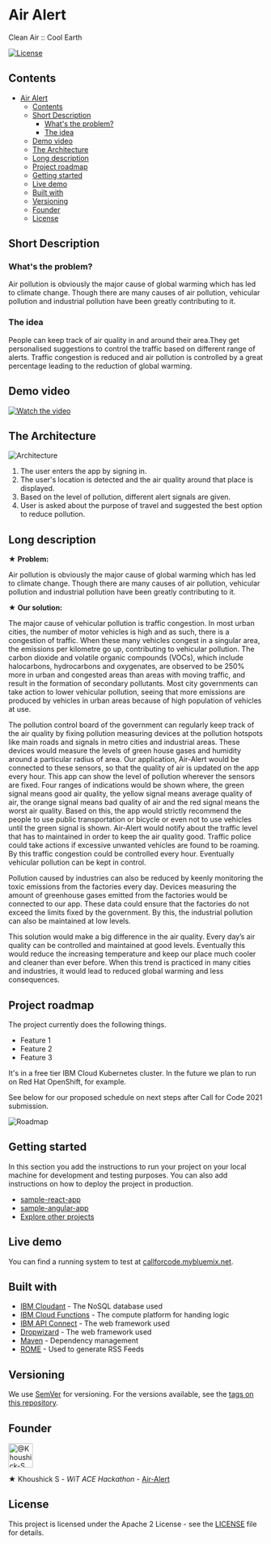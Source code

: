 # Air Alert
Clean Air :: Cool Earth

[![License](https://img.shields.io/badge/License-Apache2-blue.svg)](https://www.apache.org/licenses/LICENSE-2.0)

## Contents

- [Air Alert](#Air-Alert)
  - [Contents](#contents)
  - [Short Description](#short-description)
    - [What's the problem?](#whats-the-problem)
    - [The idea](#the-idea)
  - [Demo video](#demo-video)
  - [The Architecture](#the-architecture)
  - [Long description](#long-description)
  - [Project roadmap](#project-roadmap)
  - [Getting started](#getting-started)
  - [Live demo](#live-demo)
  - [Built with](#built-with)
  - [Versioning](#versioning)
  - [Founder](#founder)
  - [License](#license)

## Short Description

### What's the problem?

Air pollution is obviously the major cause of global warming which has led to climate change. Though there are many causes of air pollution, vehicular pollution and industrial pollution have been greatly contributing to it.

### The idea

People can keep track of air quality in and around their area.They get personalised suggestions to control the traffic based on different range of alerts. Traffic congestion is reduced and air pollution is controlled by a great percentage leading to the reduction of global warming.

## Demo video

[![Watch the video](https://github.com/Call-for-Code/Liquid-Prep/blob/master/images/readme/IBM-interview-video-image.png)](https://youtu.be/vOgCOoy_Bx0)

## The Architecture

![Architecture](https://user-images.githubusercontent.com/86069674/122465070-3c34a980-cfd5-11eb-8c89-ce0eaae85056.png)

1. The user enters the app by signing in.
2. The user's location is detected and the air quality around that place is displayed.
3. Based on the level of pollution, different alert signals are given.
4. User is asked about the purpose of travel and suggested the best option to reduce pollution.

## Long description

**★ Problem:**

Air pollution is obviously the major cause of global warming which has led to climate change. Though there are many causes of air pollution, vehicular pollution and industrial pollution have been greatly contributing to it.

**★ Our solution:**

The major cause of vehicular pollution is traffic congestion. In most urban cities, the number of motor vehicles is high and as such, there is a congestion of traffic. When these many vehicles congest in a singular area, the emissions per kilometre go up, contributing to vehicular pollution. The carbon dioxide and volatile organic compounds (VOCs), which include halocarbons, hydrocarbons and oxygenates, are observed to be 250% more in urban and congested areas than areas with moving traffic, and result in the formation of secondary pollutants. Most city governments can take action to lower vehicular pollution, seeing that more emissions are produced by vehicles in urban areas because of high population of vehicles at use.

The pollution control board of the government can regularly keep track of the air quality by fixing pollution measuring devices at the pollution hotspots like main roads and signals in metro cities and industrial areas. These devices would measure the levels of green house gases and humidity around a particular radius of area. Our application, Air-Alert would be connected to these sensors, so that the quality of air is updated on the app every hour. This app can show the level of pollution wherever the sensors are fixed. Four ranges of indications would be shown where, the green signal means good air quality, the yellow signal means average quality of air, the orange signal means bad quality of air and the red signal means the worst air quality. Based on this, the app would strictly recommend the people to use public transportation or bicycle or even not to use vehicles until the green signal is shown. Air-Alert would notify about the traffic level that has to maintained in order to keep the air quality good. Traffic police could take actions if excessive unwanted vehicles are found to be roaming. By this traffic congestion could be controlled every hour. Eventually vehicular pollution can be kept in control.

Pollution caused by industries can also be reduced by keenly monitoring the toxic emissions from the factories every day. Devices measuring the amount of greenhouse gases emitted from the factories would be connected to our app. These data could ensure that the factories do not exceed the limits fixed by the government. By this, the industrial pollution can also be maintained at low levels.

This solution would make a big difference in the air quality. Every day’s air quality can be controlled and maintained at good levels. Eventually this would reduce the increasing temperature and keep our place much cooler and cleaner than ever before. When this trend is practiced in many cities and industries, it would lead to reduced global warming and less consequences.

## Project roadmap

The project currently does the following things.

- Feature 1
- Feature 2
- Feature 3

It's in a free tier IBM Cloud Kubernetes cluster. In the future we plan to run on Red Hat OpenShift, for example.

See below for our proposed schedule on next steps after Call for Code 2021 submission.

![Roadmap](https://user-images.githubusercontent.com/86069674/122471324-c2a0b980-cfdc-11eb-8942-455355bf0928.jpg)


## Getting started

In this section you add the instructions to run your project on your local machine for development and testing purposes. You can also add instructions on how to deploy the project in production.

- [sample-react-app](./sample-react-app/)
- [sample-angular-app](./sample-angular-app/)
- [Explore other projects](https://github.com/upkarlidder/ibmhacks)

## Live demo

You can find a running system to test at [callforcode.mybluemix.net](http://callforcode.mybluemix.net/).

## Built with

- [IBM Cloudant](https://cloud.ibm.com/catalog?search=cloudant#search_results) - The NoSQL database used
- [IBM Cloud Functions](https://cloud.ibm.com/catalog?search=cloud%20functions#search_results) - The compute platform for handing logic
- [IBM API Connect](https://cloud.ibm.com/catalog?search=api%20connect#search_results) - The web framework used
- [Dropwizard](http://www.dropwizard.io/1.0.2/docs/) - The web framework used
- [Maven](https://maven.apache.org/) - Dependency management
- [ROME](https://rometools.github.io/rome/) - Used to generate RSS Feeds


## Versioning

We use [SemVer](http://semver.org/) for versioning. For the versions available, see the [tags on this repository](https://github.com/your/project/tags).

## Founder

<a>
  <span class="commit-form-avatar hide-sm hide-md ">
    <a class="d-inline-block" data-hovercard-type="user" data-hovercard-url="/users/Khoushick-S/hovercard" data-octo-click="hovercard-link-click" data-octo-dimensions="link_type:self" href="/Khoushick-S"><img class="float-left rounded-1 avatar-user" src="https://avatars.githubusercontent.com/u/86069674?s=96&amp;v=4" width="48" height="48" alt="@Khoushick-S"></a>
  </span>
</a>

★ Khoushick S - _WiT ACE Hackathon_ - [Air-Alert](https://github.com/Khoushick-S/Air-Alert)

## License

This project is licensed under the Apache 2 License - see the [LICENSE](LICENSE) file for details.
